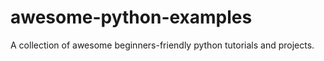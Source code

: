 # awesome-python-examples
A collection of awesome beginners-friendly python tutorials and projects. 
